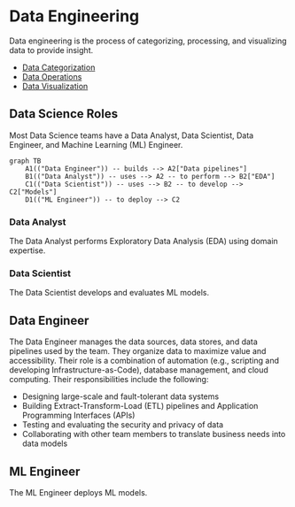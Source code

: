 # Data Engineering
Data engineering is the process of categorizing, processing, and visualizing data to provide insight.
* [Data Categorization](data-categorization/README.md)
* [Data Operations](data-operations/README.md)
* [Data Visualization](data-visualization/README.md)

## Data Science Roles
Most Data Science teams have a Data Analyst, Data Scientist, Data Engineer, and Machine Learning (ML) Engineer. 

```mermaid
graph TB
    A1(("Data Engineer")) -- builds --> A2["Data pipelines"]
    B1(("Data Analyst")) -- uses --> A2 -- to perform --> B2["EDA"]
    C1(("Data Scientist")) -- uses --> B2 -- to develop --> C2["Models"] 
    D1(("ML Engineer")) -- to deploy --> C2
```
    

### Data Analyst
The Data Analyst performs Exploratory Data Analysis (EDA) using domain expertise. 

### Data Scientist
The Data Scientist develops and evaluates ML models.  

## Data Engineer
The Data Engineer manages the data sources, data stores, and data pipelines used by the team. They organize data to maximize value and accessibility. Their role is a combination of automation (e.g., scripting and developing Infrastructure-as-Code), database management, and cloud computing. Their responsibilities include the following:
* Designing large-scale and fault-tolerant data systems
* Building Extract-Transform-Load (ETL) pipelines and Application Programming Interfaces (APIs)
* Testing and evaluating the security and privacy of data
* Collaborating with other team members to translate business needs into data models

## ML Engineer
The ML Engineer deploys ML models.
